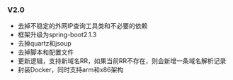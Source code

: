 ### V2.0
- 去掉不稳定的外网IP查询工具类和不必要的依赖
- 框架升级为spring-boot2.1.3
- 去掉quartz和jsoup
- 去掉脚本和配置文件
- 更新逻辑，支持新域名RR，如果当前RR不存在，则会新增一条域名解析记录
- 封装Docker，同时支持arm和x86架构
